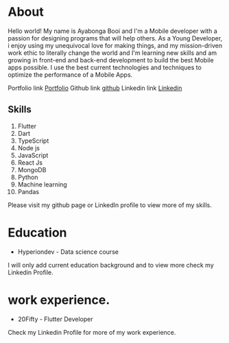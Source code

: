  # About

Hello world! My name is Ayabonga Booi and I'm a Mobile developer with a passion for designing programs that will help others. As a Young Developer, i enjoy using my unequivocal love for making things, and my mission-driven work ethic to literally change the world and I'm learning new skills and am growing in front-end and back-end development to build the best Mobile apps possible. I use the best current technologies and techniques to optimize the performance of a Mobile Apps.

Portfolio link [Portfolio](https://mrbooi.github.io/MrBooi/)
Github link [github](https://github.com/MrBooi)
Linkedin link [Linkedin](https://www.linkedin.com/in/ayabonga-booi/)

  
  

## Skills
 
 1. Flutter 
 2. Dart 
 3. TypeScript 
 4.  Node js 
 5. JavaScript 
 6. React Js 
 7. MongoDB
 8. Python 
 9. Machine learning
 10. Pandas  

 Please visit my github page or LinkedIn profile to view more of my skills.



# Education 

  - Hyperiondev -  Data science course 
   
   I will only add current education background and to view more check my Linkedin Profile.

# work experience.

  - 20Fifty -  Flutter Developer
   
   Check my Linkedin Profile for more of my work experience.




